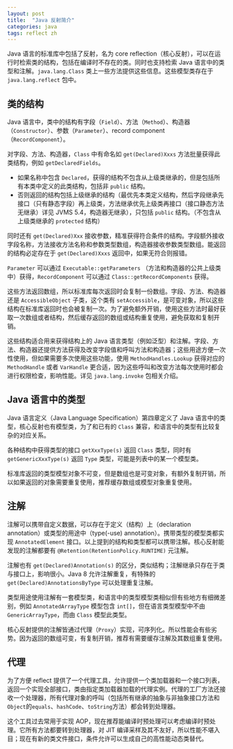 ```yaml
---
layout: post
title:  "Java 反射简介"
categories: java
tags: reflect zh
---
```


Java 语言的标准库中包括了反射，名为 core reflection（核心反射），可以在运行时检索类的结构，包括在编译时不存在的类。同时也支持检索 Java 语言中的类型和注解。`java.lang.Class` 类上一些方法提供这些信息。这些模型类存在于 `java.lang.reflect` 包中。

## 类的结构

Java 语言中，类中的结构有字段（`Field`）、方法（`Method`）、构造器（`Constructor`）、参数（`Parameter`）、record component（`RecordComponent`）。

对字段、方法、构造器，`Class` 中有命名如 `get(Declared)Xxxs` 方法批量获得此类结构，例如 `getDeclaredFields`。
 - 如果名称中包含 `Declared`，获得的结构不包含从上级类继承的，但是包括所有本类中定义的此类结构，包括非 `public` 结构。
 - 否则返回的结构包括上级继承的结构（最优先本类定义结构，然后字段继承先接口（只有静态字段）再上级类，方法继承优先上级类再接口（接口静态方法无继承）详见 JVMS 5.4，构造器无继承），只包括 `public` 结构。（不包含从上级类继承的 `protected` 结构）

同时还有 `get(Declared)Xxx` 接收参数，精准获得符合条件的结构。字段额外接收字段名称，方法接收方法名称和参数类型数组，构造器接收参数类型数组。能返回的结构必定存在于 `get(Declared)Xxxs` 返回中，如果无符合则报错。

`Parameter` 可以通过 `Executable::getParameters` （方法和构造器的公共上级类中）获得，`RecordComponent` 可以通过 `Class::getRecordComponents` 获得。

这些方法返回数组，所以标准库每次返回时会复制一份数组。字段、方法、构造器还是 `AccessibleObject` 子类，这个类有 `setAccessible`，是可变对象，所以这些结构在标准库返回时也会被复制一次。为了避免额外开销，使用这些方法时最好获取一次数组或者结构，然后缓存返回的数组或结构重复使用，避免获取和复制开销。

这些结构适合用来获得结构上的 Java 语言类型（例如泛型）和注解。字段、方法、构造器还提供方法获得及改变字段值和呼叫方法和构造器；这些用途方便一次性使用，但如果需要多次使用这些功能，使用 `MethodHandles.Lookup` 获得对应的 `MethodHandle` 或者 `VarHandle` 更合适，因为这些呼叫和改变方法每次使用时都会进行权限检查，影响性能。详见 `java.lang.invoke` 包相关介绍。

## Java 语言中的类型

Java 语言定义（Java Language Specification）第四章定义了 Java 语言中的类型，核心反射也有模型类，为了和已有的 `Class` 兼容，和语言中的类型有比较复杂的对应关系。

<!--
<table class="striped">
<thead>
<tr><th colspan="3">类型或泛型参数
    <th>举例
    <th>模型类
</th>
<tbody>
<tr><td colspan="3">基础类 (JLS 4.2)
    <td>int
    <td rowspan="3">Class
<tr><td rowspan="7">引用类(JLS 4.3)
    <td rowspan="3">类与接口
    <td>非泛型类与接口 (JLS 8.1.3, 9.1.3)
    <td>String
<tr><td>去参数类型 (JLS 4.8)
    <td>List
<tr><td>带参数类型 (JLS 4.5)
    <td>List&lt;String&gt;
    <td>ParameterizedType
<tr><td colspan="2">类型参数 (JLS 4.4)
    <td>T
    <td>TypeVariable
<tr><td rowspan="3">数组 (JLS 10.1)
    <td>带参数成员类型
    <td>List&lt;String&gt;[]
    <td rowspan="2">GenericArrayType
<tr><td>类型参数成员类型
    <td>T[]
<tr><td>其他成员类型
    <td>int[]、String[]
    <td>Class
<tr><td colspan="3">Wildcard Type Arguments (JLS 4.5.1)
    <td>? extends String
    <td>WildcardType</td>
</tr>
</tbody>
</table>
-->

各种结构中获得类型的接口 `getXxxType(s)` 返回 `Class` 类型，同时有 `getGenericXxxType(s)` 返回 `Type` 类型，可能是列表中的某一个模型类。

标准库返回的类型模型对象不可变，但是数组也是可变对象，有额外复制开销，所以如果返回的对象需要重复使用，推荐缓存数组或模型对象重复使用。

## 注解

注解可以携带自定义数据，可以存在于定义（结构）上（declaration annotation）或类型的用途中（type(-use) annotation）。携带类型的模型类都实现 `AnnotatedElement` 接口。以上提到的结构和类型都可以携带注解。核心反射能发现的注解都要有 `@Retention(RetentionPolicy.RUNTIME)` 元注解。

注解也有 `get(Declared)Annotation(s)` 的区分，类似结构；注解继承只存在于类与接口上，影响很小。Java 8 允许注解重复，有特殊的 `get(Declared)AnnotationsByType` 可以处理重复注解。

类型用途使用注解有一套模型类，和语言中的类型模型类相似但有些地方有细微差别，例如 `AnnotatedArrayType` 模型包含 `int[]`，但在语言类型模型中不由 `GenericArrayType`，而由 `Class` 模型此类型。

核心反射提供的注解皆通过代理（`Proxy`）实现，可序列化。所以性能会有些劣势。因为返回的数组可变，有复制开销，推荐有需要缓存注解及其数组重复使用。

## 代理

为了方便 reflect 提供了一个代理工具，允许提供一个类加载器和一个接口列表，返回一个实现全部接口，类由指定类加载器加载的代理实例。代理的工厂方法还接收一个处理器，所有代理对象的呼叫（包括所有继承的抽象与非抽象接口方法和`Object`的`equals`、`hashCode`、`toString`方法）都会转到处理器。

这个工具过去常用于实现 AOP，现在推荐能编译时预处理可以考虑编译时预处理。它所有方法都要转到处理器，对 JIT 编译采样及其不友好，所以性能不堪入目；现在有新的类文件接口，条件允许可以生成自己的高性能动态类替代。


<script src="https://giscus.app/client.js"
        data-repo="liachmodded/liachmodded.github.io"
        data-repo-id="MDEwOlJlcG9zaXRvcnkxMTU2NzU0Mjc="
        data-category="Announcements"
        data-category-id="DIC_kwDOBuURI84CfnKT"
        data-mapping="pathname"
        data-strict="0"
        data-reactions-enabled="0"
        data-emit-metadata="1"
        data-input-position="top"
        data-theme="preferred_color_scheme"
        data-lang="en"
        data-loading="lazy"
        crossorigin="anonymous"
        async>
</script>

